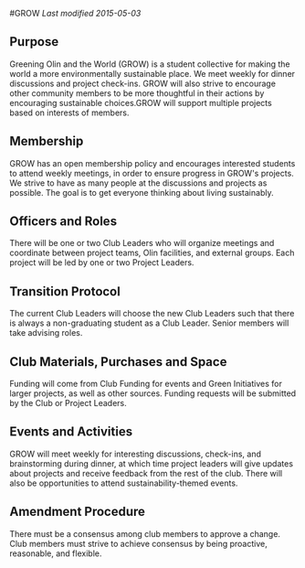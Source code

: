 #GROW
*Last modified 2015-05-03*

## Purpose
Greening Olin and the World (GROW) is a student collective for making the world a more environmentally sustainable place. We meet weekly for dinner discussions and project check-ins. GROW will also strive to encourage other community members to be more thoughtful in their actions by encouraging sustainable choices.GROW will support multiple projects based on interests of members.

## Membership
GROW has an open membership policy and encourages interested students to attend weekly meetings, in order to ensure progress in GROW's projects. We strive to have as many people at the discussions and projects as possible. The goal is to get everyone thinking about living sustainably.

## Officers and Roles
There will be one or two Club Leaders who will organize meetings and coordinate between project teams, Olin facilities, and external groups. Each project will be led by one or two Project Leaders.

## Transition Protocol
The current Club Leaders will choose the new Club Leaders such that there is always a non-graduating student as a Club Leader. Senior members will take advising roles.

## Club Materials, Purchases and Space
Funding will come from Club Funding for events and Green Initiatives for larger projects, as well as other sources. Funding requests will be submitted by the Club or Project Leaders.

## Events and Activities
GROW will meet weekly for interesting discussions, check-ins, and brainstorming during dinner, at which time project leaders will give updates about projects and receive feedback from the rest of the club. There will also be opportunities to attend sustainability-themed events.

## Amendment Procedure
There must be a consensus among club members to approve a change. Club members must strive to achieve consensus by being proactive, reasonable, and flexible.
